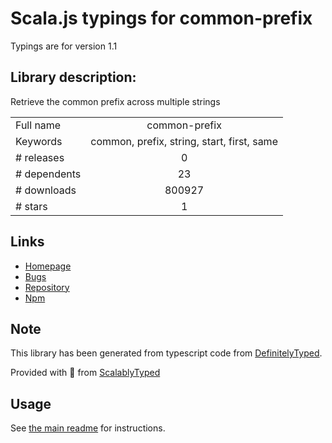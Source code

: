 
# Scala.js typings for common-prefix

Typings are for version 1.1

## Library description:
Retrieve the common prefix across multiple strings

|                    |                 |
| ------------------ | :-------------: |
| Full name          | common-prefix |
| Keywords           | common, prefix, string, start, first, same |
| # releases         | 0 |
| # dependents       | 23 |
| # downloads        | 800927 |
| # stars            | 1 |

## Links
- [Homepage](https://github.com/hughsk/common-prefix)
- [Bugs](https://github.com/hughsk/common-prefix/issues)
- [Repository](https://github.com/hughsk/common-prefix)
- [Npm](https://www.npmjs.com/package/common-prefix)
    


## Note
This library has been generated from typescript code from [DefinitelyTyped](https://definitelytyped.org).

Provided with :purple_heart: from [ScalablyTyped](https://github.com/oyvindberg/ScalablyTyped)

## Usage
See [the main readme](../../readme.md) for instructions.


